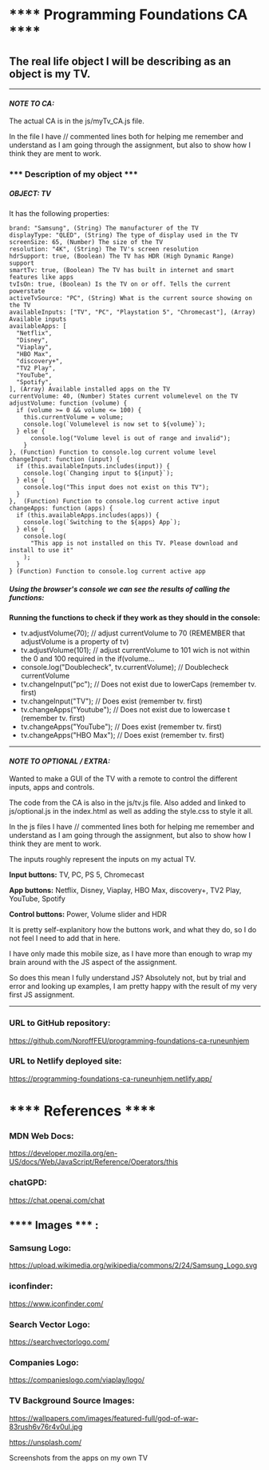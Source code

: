 # **** Programming Foundations CA ****

## The real life object I will be describing as an object is my TV.

---

#### **_NOTE TO CA:_**

  The actual CA is in the js/myTv_CA.js file.

  In the file I have // commented lines both for helping me
  remember and understand as I am going through the assignment,
  but also to show how I think they are ment to work.

### *** Description of my object ***
##### OBJECT: TV ####
  It has the following properties:

    brand: "Samsung", (String) The manufacturer of the TV
    displayType: "QLED", (String) The type of display used in the TV
    screenSize: 65, (Number) The size of the TV
    resolution: "4K", (String) The TV's screen resolution
    hdrSupport: true, (Boolean) The TV has HDR (High Dynamic Range) support
    smartTv: true, (Boolean) The TV has built in internet and smart features like apps
    tvIsOn: true, (Boolean) Is the TV on or off. Tells the current powerstate
    activeTvSource: "PC", (String) What is the current source showing on the TV
    availableInputs: ["TV", "PC", "Playstation 5", "Chromecast"], (Array) Available inputs
    availableApps: [
      "Netflix",
      "Disney",
      "Viaplay",
      "HBO Max",
      "discovery+",
      "TV2 Play",
      "YouTube",
      "Spotify",
    ], (Array) Available installed apps on the TV
    currentVolume: 40, (Number) States current volumelevel on the TV
    adjustVolume: function (volume) {
      if (volume >= 0 && volume <= 100) {
        this.currentVolume = volume;        
        console.log(`Volumelevel is now set to ${volume}`);
      } else {
          console.log("Volume level is out of range and invalid");
        }
    }, (Function) Function to console.log current volume level
    changeInput: function (input) {
      if (this.availableInputs.includes(input)) {
        console.log(`Changing input to ${input}`);
      } else {
        console.log("This input does not exist on this TV");
      }
    },  (Function) Function to console.log current active input
    changeApps: function (apps) {
      if (this.availableApps.includes(apps)) {
        console.log(`Switching to the ${apps} App`);
      } else {
        console.log(
          "This app is not installed on this TV. Please download and install to use it"
        );
      }
    } (Function) Function to console.log current active app

##### Using the browser's console we can see the results of calling the functions:

  **Running the functions to check if they work as they should in the console:**

  * tv.adjustVolume(70); // adjust currentVolume to 70 (REMEMBER that adjustVolume is a property of tv)
  * tv.adjustVolume(101); // adjust currentVolume to 101 wich is not within the 0 and 100 required in the if(volume...
  * console.log("Doublecheck", tv.currentVolume); // Doublecheck currentVolume
  * tv.changeInput("pc"); // Does not exist due to lowerCaps (remember tv. first)
  * tv.changeInput("TV"); // Does exist (remember tv. first)
  * tv.changeApps("Youtube"); // Does not exist due to lowercase t (remember tv. first)
  * tv.changeApps("YouTube"); // Does exist (remember tv. first)
  * tv.changeApps("HBO Max"); // Does exist (remember tv. first)

---

#### **_NOTE TO OPTIONAL / EXTRA:_**

   Wanted to make a GUI of the TV with a remote to control
  the different inputs, apps and controls.
  
  The code from the CA is also in the js/tv.js file.
  Also added and linked to js/optional.js in the index.html
  as well as adding the style.css to style it all.
  
  In the js files I have // commented lines both for helping me
  remember and understand as I am going through the assignment,
  but also to show how I think they are ment to work.
  
  The inputs roughly represent the inputs on my actual TV.

  **Input buttons:**
  TV, PC, PS 5, Chromecast
  
  **App buttons:**
  Netflix, Disney, Viaplay, HBO Max, discovery+, TV2 Play, YouTube, Spotify
  
  **Control buttons:**
  Power, Volume slider and HDR
  
  It is pretty self-explanitory how the buttons work, and what they do,
  so I do not feel I need to add that in here.
  
  I have only made this mobile size, as I have more than enough
  to wrap my brain around with the JS aspect of the assignment.
  
  So does this mean I fully understand JS?
  Absolutely not, but by trial and error and looking up examples,
  I am pretty happy with the result of my very first JS assignment.
  
  ---

### URL to GitHub repository:

https://github.com/NoroffFEU/programming-foundations-ca-runeunhjem

### URL to Netlify deployed site:

https://programming-foundations-ca-runeunhjem.netlify.app/

# **** References ****

### MDN Web Docs:

https://developer.mozilla.org/en-US/docs/Web/JavaScript/Reference/Operators/this

### chatGPD:

https://chat.openai.com/chat

## **** Images *** :

### Samsung Logo:

https://upload.wikimedia.org/wikipedia/commons/2/24/Samsung_Logo.svg

### iconfinder:

https://www.iconfinder.com/

### Search Vector Logo:

https://searchvectorlogo.com/

### Companies Logo:

https://companieslogo.com/viaplay/logo/

### TV Background Source Images:

https://wallpapers.com/images/featured-full/god-of-war-83rush6v76r4v0ul.jpg

https://unsplash.com/

Screenshots from the apps on my own TV
